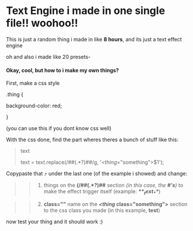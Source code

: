 # Text Engine i made in one single file!! woohoo!!

This is just a random thing i made in like **8 hours**, and its just a text effect engine  

oh and also i made like 20 presets-

#### Okay, cool, but how to i make my own things? 
First, make a css style 

 .thing {  

   background-color: red;  

 }  

(you can use this if you dont know css well)

With the css done, find the part wheres theres a bunch of stuff like this:

> text
> 
> text = text.replace(/##(.\*?)##/g,
'*<thing*="something">$1</thing>');

Copypaste that ⤴ under the last one (of the example i showed) and change:  
>> 1. things on the **(/##(.*?)##** section _(in this case, the **#'s**)_
>> to make the effect trigger itself (example: _**$**_ text _**$**_)

>> 2. **class=""** name on the ***<thing* class="something">** section to
>> the css class you made (in this example, **test**)

  now test your thing and it should work :)

